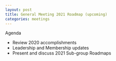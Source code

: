 ```yaml
---
layout: post
title: General Meeting 2021 Roadmap (upcoming)
categories: meetings
---
```

Agenda

- Review 2020 accomplishments
- Leadership and Membership updates
- Present and discuss 2021 Sub-group Roadmaps